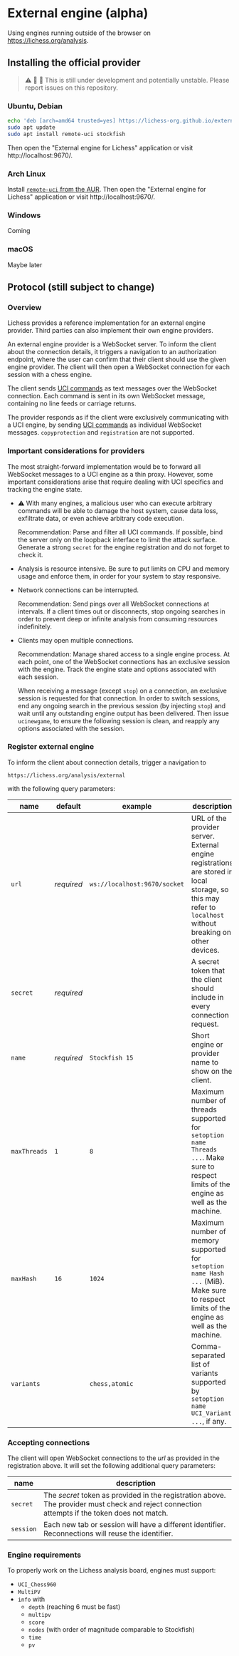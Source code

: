 External engine (alpha)
=======================

Using engines running outside of the browser on https://lichess.org/analysis.

Installing the official provider
--------------------------------

> :warning: :wrench: :hammer: This is still under development
and potentially unstable. Please report issues on this repository.

### Ubuntu, Debian


```sh
echo 'deb [arch=amd64 trusted=yes] https://lichess-org.github.io/external-engine/debian bullseye main' | sudo tee /etc/apt/sources.list.d/external-engine.list
sudo apt update
sudo apt install remote-uci stockfish
```

Then open the "External engine for Lichess" application or visit
http://localhost:9670/.

### Arch Linux

Install [`remote-uci` from the AUR](https://aur.archlinux.org/packages/remote-uci). Then open the
"External engine for Lichess" application or visit http://localhost:9670/.

### Windows

Coming

### macOS

Maybe later

Protocol (still subject to change)
----------------------------------

### Overview

Lichess provides a reference implementation for an external engine provider.
Third parties can also implement their own engine providers.

An external engine provider is a WebSocket server. To inform the client about
the connection details, it triggers a navigation to an authorization endpoint,
where the user can confirm that their client should use the given engine
provider. The client will then open a WebSocket connection for each session
with a chess engine.

The client sends [UCI commands](https://backscattering.de/chess/uci/#gui)
as text messages over the WebSocket connection. Each command is
sent in its own WebSocket message, containing no line feeds or carriage
returns.

The provider responds as if the client were exclusively communicating with
a UCI engine, by sending
[UCI commands](https://backscattering.de/chess/uci/#engine) as individual
WebSocket messages. `copyprotection` and `registration` are not supported.

### Important considerations for providers

The most straight-forward implementation would be to forward all WebSocket
messages to a UCI engine as a thin proxy. However, some important
considerations arise that require dealing with UCI specifics and tracking
the engine state.

* :warning: With many engines, a malicious user who can execute arbitrary
  commands will be able to damage the host system, cause data loss,
  exfiltrate data, or even achieve arbitrary code execution.

  Recommendation: Parse and filter all UCI commands. If possible, bind the
  server only on the loopback interface to limit the attack surface.
  Generate a strong `secret` for the engine registration and do not forget to
  check it.

* Analysis is resource intensive. Be sure to put limits on CPU and memory usage
  and enforce them, in order for your system to stay responsive.

* Network connections can be interrupted.

  Recommendation: Send pings over all WebSocket connections at intervals.
  If a client times out or disconnects, stop ongoing searches in order to
  prevent deep or infinite analysis from consuming resources indefinitely.

* Clients may open multiple connections.

  Recommendation: Manage shared access to a single engine process.
  At each point, one of the WebSocket connections has an exclusive session with
  the engine. Track the engine state and options associated with each session.

  When receiving a message (except `stop`) on a connection, an
  exclusive session is requested for that connection. In order to switch
  sessions, end any ongoing search in the previous session
  (by injecting `stop`) and wait until any outstanding engine output has been
  delivered. Then issue `ucinewgame`, to ensure the following session is clean,
  and reapply any options associated with the session.

### Register external engine

To inform the client about connection details, trigger a navigation to

```
https://lichess.org/analysis/external
```

with the following query parameters:

| name | default | example | description |
| --- | --- | --- | --- |
| `url` | *required* | `ws://localhost:9670/socket` | URL of the provider server. External engine registrations are stored in local storage, so this may refer to `localhost` without breaking on other devices. |
| `secret` | *required* | | A secret token that the client should include in every connection request. |
| `name` | *required* | `Stockfish 15` | Short engine or provider name to show on the client. |
| `maxThreads` | `1` | `8` | Maximum number of threads supported for `setoption name Threads ...`. Make sure to respect limits of the engine as well as the machine. |
| `maxHash` | `16` | `1024` | Maximum number of memory supported for `setoption name Hash ...` (MiB). Make sure to respect limits of the engine as well as the machine. |
| `variants` | | `chess,atomic` | Comma-separated list of variants supported by `setoption name UCI_Variant ...`, if any. |

### Accepting connections

The client will open WebSocket connections to the *url* as provided in the
registration above. It will set the following additional query parameters:

| name | description |
| --- | --- |
| `secret` | The *secret* token as provided in the registration above. The provider must check and reject connection attempts if the token does not match. |
| `session` | Each new tab or session will have a different identifier. Reconnections will reuse the identifier. |

### Engine requirements

To properly work on the Lichess analysis board, engines must support:

* `UCI_Chess960`
* `MultiPV`
* `info` with
  - `depth` (reaching 6 must be fast)
  - `multipv`
  - `score`
  - `nodes` (with order of magnitude comparable to Stockfish)
  - `time`
  - `pv`
